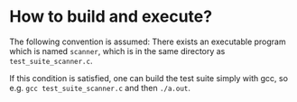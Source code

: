 # How to build and execute?

The following convention is assumed: There exists an executable program which is named `scanner`, which is in the same directory as `test_suite_scanner.c`. 

If this condition is satisfied, one can build the test suite simply with gcc, so e.g. `gcc test_suite_scanner.c` and then `./a.out`.

 
